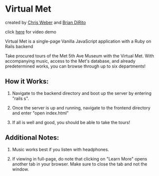 # Virtual Met

created by [Chris Weber](https://github.com/christopherweber) and [Brian DiRito](https://github.com/bcdirito)

click [here](https://drive.google.com/drive/u/0/folders/11P75iFRrVg1udhHzxxzv5oTTBmKFKla6) for video demo

Virtual Met is a single-page Vanilla JavaScript application with a Ruby on Rails backend

Take procured tours of the Met 5th Ave Museum with the Virtual Met. With accompanying music, access to the Met's database, and already predetermined works, you can browse through up to six departments!

## How it Works:
  1. Navigate to the backend directory and boot up the server by entering "rails s".

  2. Once the server is up and running, navigate to the frontend directory and enter "open index.html"

  3. If all is well and good, you should be able to take the tours!
  
## Additional Notes:
  1. Music works best if you listen with headphones.
  
  2. If viewing in full-page, do note that clicking on "Learn More" opens another tab in your browser. Make sure to close the tab and not the window.
